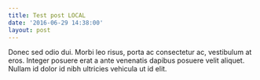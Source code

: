 ```yaml
---
title: Test post LOCAL
date: '2016-06-29 14:38:00'
layout: post
---
```

Donec sed odio dui. Morbi leo risus, porta ac consectetur ac, vestibulum at eros. Integer posuere erat a ante venenatis dapibus posuere velit aliquet. Nullam id dolor id nibh ultricies vehicula ut id elit.

